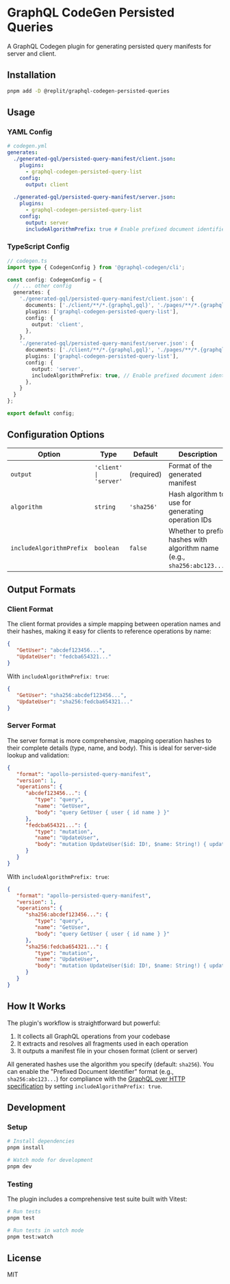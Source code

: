 # GraphQL CodeGen Persisted Queries

A GraphQL Codegen plugin for generating persisted query manifests for server and client.

## Installation

```bash
pnpm add -D @replit/graphql-codegen-persisted-queries
```

## Usage

### YAML Config

```yml
# codegen.yml
generates:
  ./generated-gql/persisted-query-manifest/client.json:
    plugins:
      - graphql-codegen-persisted-query-list
    config:
      output: client
      
  ./generated-gql/persisted-query-manifest/server.json:
    plugins:
      - graphql-codegen-persisted-query-list
    config:
      output: server
      includeAlgorithmPrefix: true # Enable prefixed document identifiers for compliance with GraphQL over HTTP spec
```

### TypeScript Config

```typescript
// codegen.ts
import type { CodegenConfig } from '@graphql-codegen/cli';

const config: CodegenConfig = {
  // ... other config
  generates: {
    './generated-gql/persisted-query-manifest/client.json': {
      documents: ['./client/**/*.{graphql,gql}', './pages/**/*.{graphql,gql}'],
      plugins: ['graphql-codegen-persisted-query-list'],
      config: {
        output: 'client',
      },
    },
    './generated-gql/persisted-query-manifest/server.json': {
      documents: ['./client/**/*.{graphql,gql}', './pages/**/*.{graphql,gql}'],
      plugins: ['graphql-codegen-persisted-query-list'],
      config: {
        output: 'server',
        includeAlgorithmPrefix: true, // Enable prefixed document identifiers for compliance with GraphQL over HTTP spec
      },
    }
  }
};

export default config;
```

## Configuration Options

| Option                  | Type                   | Default    | Description                                                            |
|-------------------------|------------------------|------------|------------------------------------------------------------------------|
| `output`                | `'client' \| 'server'` | (required) | Format of the generated manifest                                       |
| `algorithm`             | `string`               | `'sha256'` | Hash algorithm to use for generating operation IDs                     |
| `includeAlgorithmPrefix`| `boolean`              | `false`    | Whether to prefix hashes with algorithm name (e.g., `sha256:abc123...`) |

## Output Formats

### Client Format

The client format provides a simple mapping between operation names and their hashes, making it easy for clients to reference operations by name:

```json
{
   "GetUser": "abcdef123456...",
   "UpdateUser": "fedcba654321..."
}
```

With `includeAlgorithmPrefix: true`:

```json
{
   "GetUser": "sha256:abcdef123456...",
   "UpdateUser": "sha256:fedcba654321..."
}
```

### Server Format

The server format is more comprehensive, mapping operation hashes to their complete details (type, name, and body). This is ideal for server-side lookup and validation:

```json
{
   "format": "apollo-persisted-query-manifest",
   "version": 1,
   "operations": {
      "abcdef123456...": {
         "type": "query",
         "name": "GetUser",
         "body": "query GetUser { user { id name } }"
      },
      "fedcba654321...": {
         "type": "mutation",
         "name": "UpdateUser",
         "body": "mutation UpdateUser($id: ID!, $name: String!) { updateUser(id: $id, name: $name) { id name } }"
      }
   }
}
```

With `includeAlgorithmPrefix: true`:

```json
{
   "format": "apollo-persisted-query-manifest",
   "version": 1,
   "operations": {
      "sha256:abcdef123456...": {
         "type": "query",
         "name": "GetUser",
         "body": "query GetUser { user { id name } }"
      },
      "sha256:fedcba654321...": {
         "type": "mutation",
         "name": "UpdateUser",
         "body": "mutation UpdateUser($id: ID!, $name: String!) { updateUser(id: $id, name: $name) { id name } }"
      }
   }
}
```

## How It Works

The plugin's workflow is straightforward but powerful:

1. It collects all GraphQL operations from your codebase
2. It extracts and resolves all fragments used in each operation
3. It outputs a manifest file in your chosen format (client or server)

All generated hashes use the algorithm you specify (default: `sha256`). You can enable the "Prefixed Document Identifier" format (e.g., `sha256:abc123...`) for compliance with the [GraphQL over HTTP specification](https://github.com/graphql/graphql-over-http/blob/52d56fb36d51c17e08a920510a23bdc2f6a720be/spec/Appendix%20A%20--%20Persisted%20Documents.md#sha256-hex-document-identifier) by setting `includeAlgorithmPrefix: true`.

## Development

### Setup

```bash
# Install dependencies
pnpm install

# Watch mode for development
pnpm dev
```

### Testing

The plugin includes a comprehensive test suite built with Vitest:

```bash
# Run tests
pnpm test

# Run tests in watch mode
pnpm test:watch
```

## License

MIT
